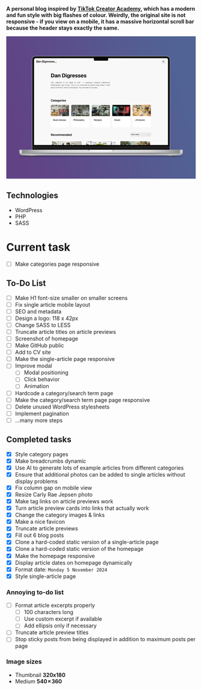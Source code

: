**A personal blog inspired by [TikTok Creator Academy](https://www.tiktok.com/creator-academy), which has a modern and fun style with big flashes of colour. Weirdly, the original site is not responsive - if you view on a mobile, it has a massive horizontal scroll bar because the header stays exactly the same.**

![Desktop homepage mockup](./github-mockups/mac-mockup.webp)

## Technologies

- WordPress
- PHP
- SASS

# Current task

- [ ] Make categories page responsive

## To-Do List

- [ ] Make H1 font-size smaller on smaller screens
- [ ] Fix single article mobile layout
- [ ] SEO and metadata
- [ ] Design a logo: 118 x 42px
- [ ] Change SASS to LESS
- [ ] Truncate article titles on article previews
- [ ] Screenshot of homepage
- [ ] Make GitHub public
- [ ] Add to CV site
- [ ] Make the single-article page responsive
- [ ] Improve modal
  - [ ] Modal positioning
  - [ ] Click behavior
  - [ ] Animation
- [ ] Hardcode a category/search term page
- [ ] Make the category/search term page page responsive
- [ ] Delete unused WordPress stylesheets
- [ ] Implement pagination
- [ ] ...many more steps

## Completed tasks

- [x] Style category pages
- [x] Make breadcrumbs dynamic
- [x] Use AI to generate lots of example articles from different categories
- [x] Ensure that additional photos can be added to single articles without display problems
- [x] Fix column gap on mobile view
- [x] Resize Carly Rae Jepsen photo
- [x] Make tag links on article previews work
- [x] Turn article preview cards into links that actually work
- [x] Change the category images & links
- [x] Make a nice favicon
- [x] Truncate article previews
- [x] Fill out 6 blog posts
- [x] Clone a hard-coded static version of a single-article page
- [x] Clone a hard-coded static version of the homepage
- [x] Make the homepage responsive
- [x] Display article dates on homepage dynamically
- [x] Format date: `Monday 5 November 2024`
- [x] Style single-article page

### Annoying to-do list

- [ ] Format article excerpts properly
  - [ ] 100 characters long
  - [ ] Use custom excerpt if available
  - [ ] Add ellipsis only if necessary
- [ ] Truncate article preview titles
- [ ] Stop sticky posts from being displayed in addition to maximum posts per page

### Image sizes

- Thumbnail **320x180**
- Medium **540 × 360**
